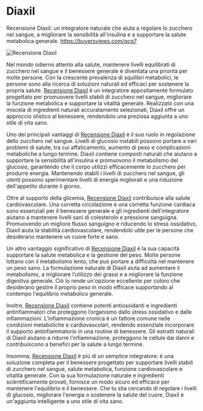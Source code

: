 # Diaxil
Recensione Diaxil: un integratore naturale che aiuta a regolare lo zucchero nel sangue, a migliorare la sensibilità all'insulina e a supportare la salute metabolica generale. https://buyersviews.com/qcg7

![Recensione Diaxil](https://buyersviews.com/wp-content/uploads/2025/02/Diaxil-fb-cover4-1.jpg)

Nel mondo odierno attento alla salute, mantenere livelli equilibrati di zucchero nel sangue e il benessere generale è diventata una priorità per molte persone. Con la crescente prevalenza di squilibri metabolici, le persone sono alla ricerca di soluzioni naturali ed efficaci per sostenere la propria salute. [Recensione Diaxil](https://buyersviews.com/qcg7) è un integratore appositamente formulato progettato per promuovere livelli stabili di zucchero nel sangue, migliorare la funzione metabolica e supportare la vitalità generale. Realizzato con una miscela di ingredienti naturali accuratamente selezionati, Diaxil offre un approccio olistico al benessere, rendendolo una preziosa aggiunta a uno stile di vita sano.

Uno dei principali vantaggi di [Recensione Diaxil](https://buyersviews.com/qcg7) è il suo ruolo in regolazione dello zucchero nel sangue. Livelli di glucosio instabili possono portare a vari problemi di salute, tra cui affaticamento, aumento di peso e complicazioni metaboliche a lungo termine. Diaxil contiene composti naturali che aiutano a supportare la sensibilità all'insulina e promuovono il metabolismo del glucosio, garantendo che il corpo utilizzi efficacemente lo zucchero per produrre energia. Mantenendo stabili i livelli di zucchero nel sangue, gli utenti possono sperimentare livelli di energia migliorati e una riduzione dell'appetito durante il giorno.

Oltre al supporto della glicemia, [Recensione Diaxil](https://buyersviews.com/qcg7) contribuisce alla salute cardiovascolare. Una corretta circolazione e una corretta funzione cardiaca sono essenziali per il benessere generale e gli ingredienti dell'integratore aiutano a mantenere livelli sani di colesterolo e pressione sanguigna. Promuovendo un migliore flusso sanguigno e riducendo lo stress ossidativo, Diaxil aiuta la stabilità cardiovascolare, rendendolo utile per le persone che desiderano mantenere un cuore forte e sano.

Un altro vantaggio significativo di [Recensione Diaxil](https://buyersviews.com/qcg7) è la sua capacità supportare la salute metabolica e la gestione del peso. Molte persone lottano con il metabolismo lento, che può portare a difficoltà nel mantenere un peso sano. La formulazione naturale di Diaxil aiuta ad aumentare il metabolismo, a migliorare l’utilizzo dei grassi e a migliorare la funzione digestiva generale. Ciò lo rende un'opzione eccellente per coloro che desiderano gestire il proprio peso in modo efficace supportando al contempo l'equilibrio metabolico generale.

Inoltre, [Recensione Diaxil](https://buyersviews.com/qcg7) contiene potenti antiossidanti e ingredienti antinfiammatori che proteggono l’organismo dallo stress ossidativo e dalle infiammazioni. L’infiammazione cronica è un fattore comune nelle condizioni metaboliche e cardiovascolari, rendendo essenziale incorporare il supporto antinfiammatorio in una routine di benessere. Gli estratti naturali di Diaxil aiutano a ridurre l'infiammazione, proteggono le cellule dai danni e contribuiscono a benefici per la salute a lungo termine.

Insomma, [Recensione Diaxil](https://buyersviews.com/qcg7) è più di un semplice integratore: è una soluzione completa per il benessere progettato per supportare livelli stabili di zucchero nel sangue, salute metabolica, funzione cardiovascolare e vitalità generale. Con la sua formulazione naturale e ingredienti scientificamente provati, fornisce un modo sicuro ed efficace per mantenere l'equilibrio e il benessere. Che tu stia cercando di regolare i livelli di glucosio, migliorare l'energia o sostenere la salute del cuore, Diaxil è un'aggiunta intelligente a uno stile di vita sano.

